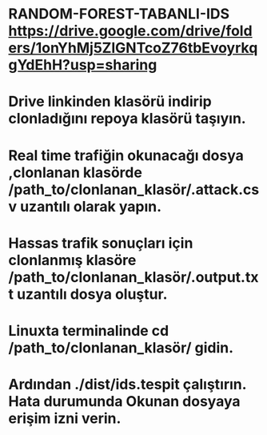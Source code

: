 # RANDOM-FOREST-TABANLI-IDS  https://drive.google.com/drive/folders/1onYhMj5ZlGNTcoZ76tbEvoyrkqgYdEhH?usp=sharing 
# Drive linkinden klasörü indirip clonladığını repoya klasörü taşıyın. 
 # Real time trafiğin okunacağı dosya ,clonlanan klasörde /path_to/clonlanan_klasör/.attack.csv uzantılı olarak yapın. 
# Hassas trafik sonuçları için clonlanmış klasöre /path_to/clonlanan_klasör/.output.txt uzantılı dosya oluştur. 
# Linuxta terminalinde cd  /path_to/clonlanan_klasör/ gidin. 
# Ardından ./dist/ids.tespit çalıştırın. Hata durumunda  Okunan dosyaya erişim izni verin.



